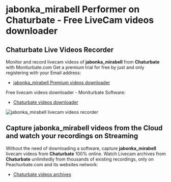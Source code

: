 # jabonka_mirabell Performer on Chaturbate - Free LiveCam videos downloader

## Chaturbate Live Videos Recorder

Monitor and record livecam videos of **jabonka_mirabell** from **Chaturbate** with Moniturbate.com
Get a premium trial for free by just and only registering with your Email address:
* [jabonka_mirabell Premium videos downloader](https://moniturbate.com/request-demo-licence-key.html)

Free livecam videos downloader - Moniturbate Software:
* [Chaturbate videos downloader](https://moniturbate.com/moniturbate-download-software.html)

![jabonka_mirabell livecam videos recorder](https://peachurnet.com/templates/moniturbate-software.png)


## Capture jabonka_mirabell videos from the Cloud and watch your recordings on Streaming

Without the need of downloading a software, capture **jabonka_mirabell** livecam videos from **Chaturbate** 100% online.
Watch Livecam archives from **Chaturbate** unlimitedly from thousands of existing recordings, only on Peachurbate.com and its websites network:
* [Chaturbate videos archives](https://peachurnet.com/)